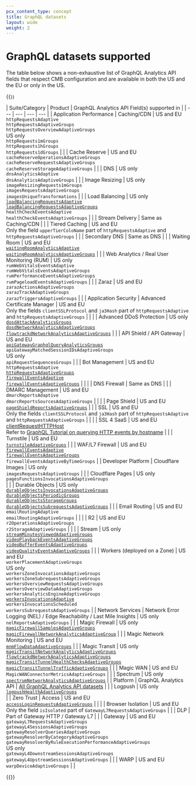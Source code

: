 ```yaml
---
pcx_content_type: concept
title: GraphQL datasets 
layout: wide
weight: 2
---
```


# GraphQL datasets supported

The table below shows a non-exhaustive list of GraphQL Analytics API fields that respect CMB configuration and are available in both the US and the EU or only in the US. 

{{<table-wrap style="font-size: 87%">}}

| Suite/Category | Product | GraphQL Analytics API Field(s) supported in |
| --- | --- | --- | --- |
| Application Performance | Caching/CDN | US and EU <br> `httpRequestsAdaptive` <br> `httpRequestsAdaptiveGroups` <br> `httpRequestsOverviewAdaptiveGroups` <br> US only <br> `httpRequests1mGroups` <br> `httpRequests1hGroups` <br> `httpRequests1dGroups` | 
| | Cache Reserve | US and EU <br> `cacheReserveOperationsAdaptiveGroups` <br> `cacheReserveRequestsAdaptiveGroups` <br> `cacheReserveStorageAdaptiveGroups` |
| | DNS | US only <br> `dnsAnalyticsAdaptive` <br> `dnsAnalyticsAdaptiveGroups` |
| | Image Resizing | US only <br> `imageResizingRequests1mGroups` <br> `imagesRequestsAdaptiveGroups` <br> `imagesUniqueTransformations` | 
| | Load Balancing | US only <br> [`loadBalancingRequestsAdaptive`](/load-balancing/reference/load-balancing-analytics/#graphql-analytics) <br> [`loadBalancingRequestsAdaptiveGroups`](/load-balancing/reference/load-balancing-analytics/#graphql-analytics) <br> `healthCheckEventsAdaptive` <br> `healthCheckEventsAdaptiveGroups` |
| | Stream Delivery | Same as Caching/CDN |
| | Tiered Caching | US and EU <br> Only the field `upperTierColoName` part of `httpRequestsAdaptive` and `httpRequestsAdaptiveGroups` |
| | Secondary DNS | Same as DNS |
| | Waiting Room | US and EU <br> [`waitingRoomAnalyticsAdaptive`](/waiting-room/waiting-room-analytics/#graphql-analytics) <br> [`waitingRoomAnalyticsAdaptiveGroups`](/waiting-room/waiting-room-analytics/#graphql-analytics) |
| | Web Analytics / Real User Monitoring (RUM) | US only <br> `rumWebVitalsEventsAdaptive` <br> `rumWebVitalsEventsAdaptiveGroups` <br> `rumPerformanceEventsAdaptiveGroups` <br> `rumPageloadEventsAdaptiveGroups` |
| | Zaraz | US and EU <br>`zarazActionsAdaptiveGroups` <br> `zarazTrackAdaptiveGroups` <br> `zarazTriggersAdaptiveGroups` |  |
| Application Security | Advanced Certificate Manager | US and EU <br> Only the fields `clientSSLProtocol` and `ja3Hash` part of `httpRequestsAdaptive` and `httpRequestsAdaptiveGroups` | |
| | Advanced DDoS Protection | US only <br> [`dosdAttackAnalyticsGroups`](/analytics/graphql-api/migration-guides/network-analytics-v2/node-reference/) <br> [`dosdNetworkAnalyticsAdaptiveGroups`](/analytics/graphql-api/migration-guides/network-analytics-v2/node-reference/) <br> [`flowtrackdNetworkAnalyticsAdaptiveGroups`](/analytics/graphql-api/migration-guides/network-analytics-v2/node-reference/) |
| | API Shield / API Gateway | US and EU <br> [`apiGatewayGraphqlQueryAnalyticsGroups`](/api-shield/security/graphql-protection/configure/#gather-graphql-statistics) <br> `apiGatewayMatchedSessionIDsAdaptiveGroups` <br> US only <br> `apiRequestSequencesGroups` |
| | Bot Management | US and EU <br>`httpRequestsAdaptive` <br> [`httpRequestsAdaptiveGroups`](/analytics/graphql-api/migration-guides/graphql-api-analytics/) <br> [`firewallEventsAdaptive`](/analytics/graphql-api/tutorials/querying-firewall-events/) <br> [`firewallEventsAdaptiveGroups`](https://blog.cloudflare.com/how-we-used-our-new-graphql-api-to-build-firewall-analytics/) | |
| | DNS Firewall | Same as DNS |
| | DMARC Management | US and EU <br> `dmarcReportsAdaptive` <br> `dmarcReportsSourcesAdaptiveGroups` | |
| | Page Shield | US and EU <br> [`pageShieldReportsAdaptiveGroups`](/page-shield/policies/violations/#get-policy-violations-via-graphql-api) |
| | SSL | US and EU <br> Only the fields `clientSSLProtocol` and `ja3Hash` part of `httpRequestsAdaptive` and `httpRequestsAdaptiveGroups` |  |
| | SSL 4 SaaS | US and EU <br> [clientRequestHTTPHost](/cloudflare-for-platforms/cloudflare-for-saas/hostname-analytics/#explore-customer-usage) <br> Refer to [GraphQL Tutorial on querying HTTP events by hostname](/analytics/graphql-api/tutorials/end-customer-analytics/) |
| | Turnstile | US and EU <br> [`turnstileAdaptiveGroups`](/turnstile/turnstile-analytics/#graphql) |
| | WAF/L7 Firewall | US and EU <br> [`firewallEventsAdaptive`](/analytics/graphql-api/tutorials/querying-firewall-events/) <br> [`firewallEventsAdaptiveGroups`](https://blog.cloudflare.com/how-we-used-our-new-graphql-api-to-build-firewall-analytics/) <br> `firewallEventsAdaptiveByTimeGroups` |
| Developer Platform | Cloudflare Images | US only <br> `imagesRequestsAdaptiveGroups` |
| | Cloudflare Pages | US only <br> `pagesFunctionsInvocationsAdaptiveGroups` <br> | 
| | Durable Objects | US only <br> [`durableObjectsInvocationsAdaptiveGroups`](/durable-objects/reference/graphql-analytics/) <br> [`durableObjectsPeriodicGroups`](/durable-objects/reference/graphql-analytics/) <br> [`durableObjectsStorageGroups`](/durable-objects/reference/graphql-analytics/) <br> [`durableObjectsSubrequestsAdaptiveGroups`](/durable-objects/reference/graphql-analytics/) |
| | Email Routing | US and EU <br> `emailRoutingAdaptive` <br> `emailRoutingAdaptiveGroups` | | 
| | R2 | US and EU <br> `r2OperationsAdaptiveGroups` <br> `r2StorageAdaptiveGroups` | | 
| | Stream | US only <br> [`streamMinutesViewedAdaptiveGroups`](/stream/getting-analytics/fetching-bulk-analytics/) <br> [`videoPlaybackEventsAdaptiveGroups`](/stream/getting-analytics/fetching-bulk-analytics/) <br> [`videoBufferEventsAdaptiveGroups`](/stream/getting-analytics/fetching-bulk-analytics/) <br> [`videoQualityEventsAdaptiveGroups`](/stream/getting-analytics/fetching-bulk-analytics/) |
| | Workers (deployed on a Zone) | US and EU <br> `workerPlacementAdaptiveGroups` <br> US only <br> `workersZoneInvocationsAdaptiveGroups` <br> `workersZoneSubrequestsAdaptiveGroups` <br> `workersOverviewRequestsAdaptiveGroups` <br> `workersOverviewDataAdaptiveGroups` <br> `workersAnalyticsEngineAdaptiveGroups` <br> [`workersInvocationsAdaptive`](/analytics/graphql-api/tutorials/querying-workers-metrics/) <br> `workersInvocationsScheduled` <br> `workersSubrequestsAdaptiveGroups` |
| Network Services | Network Error Logging (NEL) / Edge Reachability / Last Mile Insights | US only <br> `nelReportsAdaptiveGroups` |
| | Magic Firewall |  US only <br> [`magicFirewallSamplesAdaptiveGroups`](/magic-firewall/tutorials/graphql-analytics/) <br> [`magicFirewallNetworkAnalyticsAdaptiveGroup`](/magic-firewall/tutorials/graphql-analytics/#example-queries-for-magic-firewall) | 
| | Magic Network Monitoring | US and EU <br> [`mnmFlowDataAdaptiveGroups`](/magic-network-monitoring/tutorials/graphql-analytics/) |
| | Magic Transit | US only <br> [`magicTransitNetworkAnalyticsAdaptiveGroups`](/analytics/graphql-api/migration-guides/network-analytics-v2/node-reference/) <br> [`flowtrackdNetworkAnalyticsAdaptiveGroups`](/analytics/graphql-api/migration-guides/network-analytics-v2/node-reference/) <br> [`magicTransitTunnelHealthChecksAdaptiveGroups`](/analytics/graphql-api/tutorials/querying-magic-transit-tunnel-healthcheck-results/) <br> [`magicTransitTunnelTrafficAdaptiveGroups`](/magic-transit/analytics/query-bandwidth/) | 
| | Magic WAN | US and EU <br> `MagicWANConnectorMetricsAdaptiveGroups` |
| | Spectrum | US only <br> [`spectrumNetworkAnalyticsAdaptiveGroups`](/analytics/graphql-api/migration-guides/network-analytics-v2/node-reference/) |
| Platform | GraphQL Analytics API | [All GraphQL Analytics API datasets](/analytics/graphql-api/features/discovery/introspection/) | 
| | Logpush | US only <br> [`logpushHealthAdaptiveGroups`](/logs/get-started/alerts-and-analytics/#enable-logpush-health-analytics) <br> |
| Zero Trust | Access | US and EU <br> [`accessLoginRequestsAdaptiveGroups`](/analytics/graphql-api/tutorials/querying-access-login-events/) | |
| | Browser Isolation | US and EU <br> Only the field `isIsolated` part of `GatewayL7RequestsAdaptiveGroups`  |
| | DLP | Part of Gateway HTTP / Gateway L7 |
| | Gateway | US and EU <br> `gatewayL7RequestsAdaptiveGroups` <br> `gatewayL4SessionsAdaptiveGroups` <br> `gatewayResolverQueriesAdaptiveGroups` <br> `gatewayResolverByCategoryAdaptiveGroups` <br> `gatewayResolverByRuleExecutionPerformanceAdaptiveGroups` <br> US only <br> `gatewayL4DownstreamSessionsAdaptiveGroups` <br> `gatewayL4UpstreamSessionsAdaptiveGroups` |
| | WARP | US and EU <br> `warpDeviceAdaptiveGroups` | |

{{</table-wrap>}}
